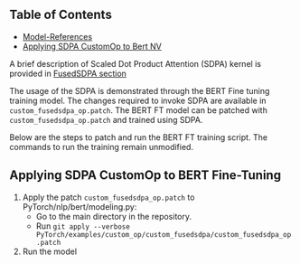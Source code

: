 ## Table of Contents

* [Model-References](../../../../README.md)
* [Applying SDPA CustomOp to Bert NV](#applying-customops-to-a-real-training-model-example)

A brief description of Scaled Dot Product Attention (SDPA) kernel is provided in 
[FusedSDPA section](https://docs.habana.ai/en/latest/PyTorch/Python_Packages.html#hpex-kernels-fusedsdpa)

The usage of the SDPA is demonstrated through the BERT Fine tuning training model.
The changes required to invoke SDPA are available in `custom_fusedsdpa_op.patch`.
The BERT FT model can be patched with `custom_fusedsdpa_op.patch` and trained using SDPA.

Below are the steps to patch and run the BERT FT training script. The commands to run the 
training remain unmodified.

## Applying SDPA CustomOp to BERT Fine-Tuning

1. Apply the patch `custom_fusedsdpa_op.patch` to PyTorch/nlp/bert/modeling.py:
   - Go to the main directory in the repository.
   - Run `git apply --verbose PyTorch/examples/custom_op/custom_fusedsdpa/custom_fusedsdpa_op.patch`
2. Run the model
